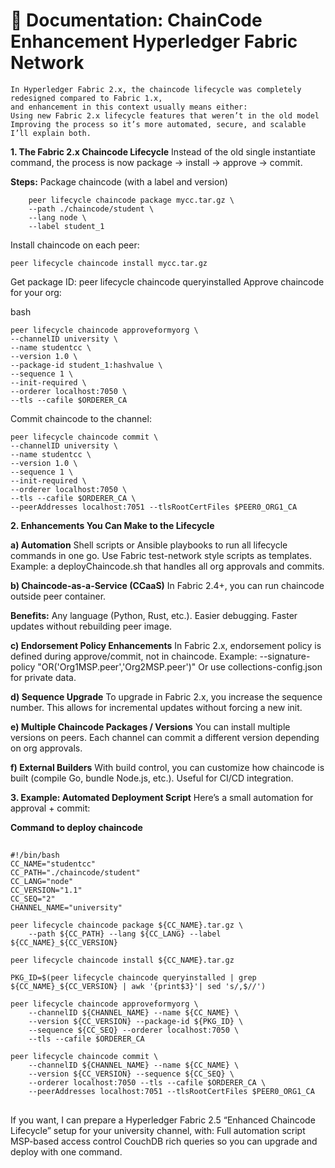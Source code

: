 # 📘 **Documentation: ChainCode Enhancement Hyperledger Fabric Network**
    In Hyperledger Fabric 2.x, the chaincode lifecycle was completely redesigned compared to Fabric 1.x,
    and enhancement in this context usually means either:
    Using new Fabric 2.x lifecycle features that weren’t in the old model
    Improving the process so it’s more automated, secure, and scalable
    I’ll explain both.

**1. The Fabric 2.x Chaincode Lifecycle**
    Instead of the old single instantiate command, the process is now package → install → approve → commit.

**Steps:**
    Package chaincode (with a label and version)

        peer lifecycle chaincode package mycc.tar.gz \
        --path ./chaincode/student \
        --lang node \
        --label student_1

Install chaincode on each peer:

    peer lifecycle chaincode install mycc.tar.gz

Get package ID:
peer lifecycle chaincode queryinstalled
Approve chaincode for your org:

bash

    peer lifecycle chaincode approveformyorg \
    --channelID university \
    --name studentcc \
    --version 1.0 \
    --package-id student_1:hashvalue \
    --sequence 1 \
    --init-required \
    --orderer localhost:7050 \
    --tls --cafile $ORDERER_CA

Commit chaincode to the channel:

    peer lifecycle chaincode commit \
    --channelID university \
    --name studentcc \
    --version 1.0 \
    --sequence 1 \
    --init-required \
    --orderer localhost:7050 \
    --tls --cafile $ORDERER_CA \
    --peerAddresses localhost:7051 --tlsRootCertFiles $PEER0_ORG1_CA

**2. Enhancements You Can Make to the Lifecycle**

**a) Automation**
    Shell scripts or Ansible playbooks to run all lifecycle commands in one go.
    Use Fabric test-network style scripts as templates.
    Example: a deployChaincode.sh that handles all org approvals and commits.

**b) Chaincode-as-a-Service (CCaaS)**
    In Fabric 2.4+, you can run chaincode outside peer container.

**Benefits:**
    Any language (Python, Rust, etc.).
    Easier debugging.
    Faster updates without rebuilding peer image.

**c) Endorsement Policy Enhancements**
    In Fabric 2.x, endorsement policy is defined during approve/commit, not in chaincode.
    Example:
    --signature-policy "OR('Org1MSP.peer','Org2MSP.peer')"
    Or use collections-config.json for private data.

**d) Sequence Upgrade**
    To upgrade in Fabric 2.x, you increase the sequence number.
    This allows for incremental updates without forcing a new init.

**e) Multiple Chaincode Packages / Versions**
    You can install multiple versions on peers.
    Each channel can commit a different version depending on org approvals.

**f) External Builders**
    With build control, you can customize how chaincode is built (compile Go, bundle Node.js, etc.).
    Useful for CI/CD integration.

**3. Example: Automated Deployment Script**
    Here’s a small automation for approval + commit:

**Command to deploy chaincode**

##
    #!/bin/bash
    CC_NAME="studentcc"
    CC_PATH="./chaincode/student"
    CC_LANG="node"
    CC_VERSION="1.1"
    CC_SEQ="2"
    CHANNEL_NAME="university"

    peer lifecycle chaincode package ${CC_NAME}.tar.gz \
        --path ${CC_PATH} --lang ${CC_LANG} --label ${CC_NAME}_${CC_VERSION}
    
    peer lifecycle chaincode install ${CC_NAME}.tar.gz

    PKG_ID=$(peer lifecycle chaincode queryinstalled | grep ${CC_NAME}_${CC_VERSION} | awk '{print$3}'| sed 's/,$//')

    peer lifecycle chaincode approveformyorg \
        --channelID ${CHANNEL_NAME} --name ${CC_NAME} \
        --version ${CC_VERSION} --package-id ${PKG_ID} \
        --sequence ${CC_SEQ} --orderer localhost:7050 \
        --tls --cafile $ORDERER_CA

    peer lifecycle chaincode commit \
        --channelID ${CHANNEL_NAME} --name ${CC_NAME} \
        --version ${CC_VERSION} --sequence ${CC_SEQ} \
        --orderer localhost:7050 --tls --cafile $ORDERER_CA \
        --peerAddresses localhost:7051 --tlsRootCertFiles $PEER0_ORG1_CA

##

If you want, I can prepare a Hyperledger Fabric 2.5 “Enhanced Chaincode Lifecycle” setup for your university channel,
with:
Full automation script\
MSP-based access control
CouchDB rich queries
so you can upgrade and deploy with one command.